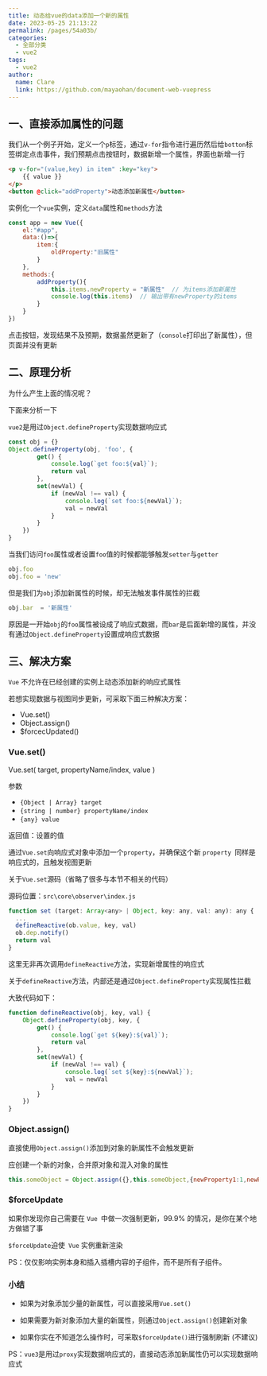 ```yaml
---
title: 动态给vue的data添加一个新的属性
date: 2023-05-25 21:13:22
permalink: /pages/54a03b/
categories:
  - 全部分类
  - vue2
tags:
  - vue2
author: 
  name: Clare
  link: https://github.com/mayaohan/document-web-vuepress
---
```



## 一、直接添加属性的问题

我们从一个例子开始，定义一个`p`标签，通过`v-for`指令进行遍历然后给`botton`标签绑定点击事件，我们预期点击按钮时，数据新增一个属性，界面也新增一行

<!-- more -->

```html
<p v-for="(value,key) in item" :key="key">
    {{ value }}
</p>
<button @click="addProperty">动态添加新属性</button>
```

实例化一个`vue`实例，定义`data`属性和`methods`方法

```js
const app = new Vue({
    el:"#app",
   	data:()=>{
       	item:{
            oldProperty:"旧属性"
        }
    },
    methods:{
        addProperty(){
            this.items.newProperty = "新属性"  // 为items添加新属性
            console.log(this.items)  // 输出带有newProperty的items
        }
    }
})
```

点击按钮，发现结果不及预期，数据虽然更新了（`console`打印出了新属性），但页面并没有更新


## 二、原理分析

为什么产生上面的情况呢？

下面来分析一下

`vue2`是用过`Object.defineProperty`实现数据响应式

```js
const obj = {}
Object.defineProperty(obj, 'foo', {
        get() {
            console.log(`get foo:${val}`);
            return val
        },
        set(newVal) {
            if (newVal !== val) {
                console.log(`set foo:${newVal}`);
                val = newVal
            }
        }
    })
}
```

当我们访问`foo`属性或者设置`foo`值的时候都能够触发`setter`与`getter`

```js
obj.foo   
obj.foo = 'new'
```

但是我们为`obj`添加新属性的时候，却无法触发事件属性的拦截

```js
obj.bar  = '新属性'
```

原因是一开始`obj`的`foo`属性被设成了响应式数据，而`bar`是后面新增的属性，并没有通过`Object.defineProperty`设置成响应式数据

## 三、解决方案

`Vue` 不允许在已经创建的实例上动态添加新的响应式属性

若想实现数据与视图同步更新，可采取下面三种解决方案：

- Vue.set()
- Object.assign()
- $forcecUpdated()



### Vue.set()

Vue.set( target, propertyName/index, value )

参数

- `{Object | Array} target`
- `{string | number} propertyName/index`
- `{any} value`

返回值：设置的值

通过`Vue.set`向响应式对象中添加一个`property`，并确保这个新 `property `同样是响应式的，且触发视图更新

关于`Vue.set`源码（省略了很多与本节不相关的代码）

源码位置：`src\core\observer\index.js`

```js
function set (target: Array<any> | Object, key: any, val: any): any {
  ...
  defineReactive(ob.value, key, val)
  ob.dep.notify()
  return val
}
```

这里无非再次调用`defineReactive`方法，实现新增属性的响应式

关于`defineReactive`方法，内部还是通过`Object.defineProperty`实现属性拦截

大致代码如下：

```js
function defineReactive(obj, key, val) {
    Object.defineProperty(obj, key, {
        get() {
            console.log(`get ${key}:${val}`);
            return val
        },
        set(newVal) {
            if (newVal !== val) {
                console.log(`set ${key}:${newVal}`);
                val = newVal
            }
        }
    })
}
```



### Object.assign()

直接使用`Object.assign()`添加到对象的新属性不会触发更新

应创建一个新的对象，合并原对象和混入对象的属性

```js
this.someObject = Object.assign({},this.someObject,{newProperty1:1,newProperty2:2 ...})
```



### $forceUpdate

如果你发现你自己需要在 `Vue `中做一次强制更新，99.9% 的情况，是你在某个地方做错了事

`$forceUpdate`迫使` Vue` 实例重新渲染

PS：仅仅影响实例本身和插入插槽内容的子组件，而不是所有子组件。



### 小结

- 如果为对象添加少量的新属性，可以直接采用`Vue.set()`

- 如果需要为新对象添加大量的新属性，则通过`Object.assign()`创建新对象

- 如果你实在不知道怎么操作时，可采取`$forceUpdate()`进行强制刷新 (不建议)
  

PS：`vue3`是用过`proxy`实现数据响应式的，直接动态添加新属性仍可以实现数据响应式


